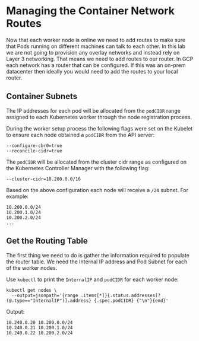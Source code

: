# Managing the Container Network Routes

Now that each worker node is online we need to add routes to make sure that Pods running on different machines can talk to each other. In this lab we are not going to provision any overlay networks and instead rely on Layer 3 networking. That means we need to add routes to our router. In GCP each network has a router that can be configured. If this was an on-prem datacenter then ideally you would need to add the routes to your local router.

## Container Subnets

The IP addresses for each pod will be allocated from the `podCIDR` range assigned to each Kubernetes worker through the node registration process.

During the worker setup process the following flags were set on the Kubelet to ensure each node obtained a `podCIDR` from the API server:

```
--configure-cbr0=true
--reconcile-cidr=true
```

The `podCIDR` will be allocated from the cluster cidr range as configured on the Kubernetes Controller Manager with the following flag:

```
--cluster-cidr=10.200.0.0/16
```

Based on the above configuration each node will receive a `/24` subnet. For example:

```
10.200.0.0/24
10.200.1.0/24
10.200.2.0/24
...
``` 

## Get the Routing Table

The first thing we need to do is gather the information required to populate the router table. We need the Internal IP address and Pod Subnet for each of the worker nodes.

Use `kubectl` to print the `InternalIP` and `podCIDR` for each worker node:

```
kubectl get nodes \
  --output=jsonpath='{range .items[*]}{.status.addresses[?(@.type=="InternalIP")].address} {.spec.podCIDR} {"\n"}{end}'
```

Output:

```
10.240.0.20 10.200.0.0/24 
10.240.0.21 10.200.1.0/24 
10.240.0.22 10.200.2.0/24 
```
